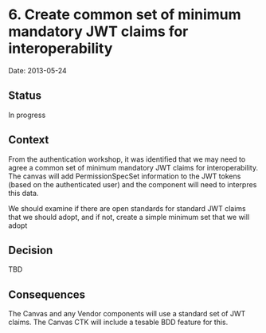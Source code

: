 # 6. Create common set of minimum mandatory JWT claims for interoperability

Date: 2013-05-24

## Status

In progress

## Context

From the authentication workshop, it was identified that we may need to agree a common set of minimum mandatory JWT claims for interoperability.
The canvas will add PermissionSpecSet information to the JWT tokens (based on the authenticated user) and the component will need to
interpres this data.

We should examine if there are open standards for standard JWT claims that we should adopt, and if not, create a simple minimum set that we will adopt

## Decision

TBD

## Consequences

The Canvas and any Vendor components will use a standard set of JWT claims. 
The Canvas CTK will include a tesable BDD feature for this.
